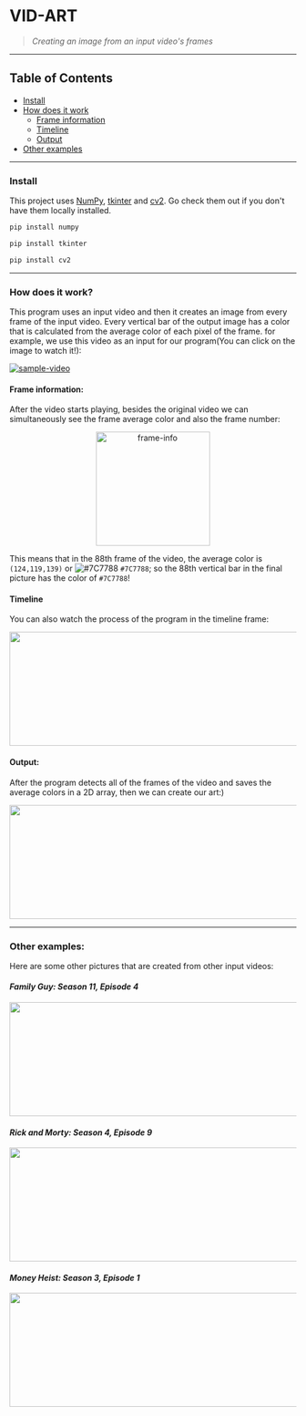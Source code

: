 # VID-ART
 > _Creating an image from an input video's frames_
 
 ---
 
## Table of Contents

- [Install](#Install)
- [How does it work](#How-Does-It-Work)
  - [Frame information](#Frame-information)
  - [Timeline](#timeline)
  - [Output](#output)
- [Other examples](#Other-Examples)

---

### Install

This project uses [NumPy](https://numpy.org), [tkinter](https://docs.python.org/3/library/tkinter.html) and [cv2](https://opencv.org). Go check them out if you don't have them locally installed.

```sh
pip install numpy
```

```sh
pip install tkinter
```

```sh
pip install cv2
```
---

### How does it work?

This program uses an input video and then it creates an image from every frame of the input video. Every vertical bar of the output image has a color that is calculated from the average color of each pixel of the frame. for example, we use this video as an input for our program(You can click on the image to watch it!):

[![sample-video](https://cdn.discordapp.com/attachments/732234196487241741/744582984539046008/unknown.png)](https://www.youtube.com/watch?v=9yD0KEi554c)

#### Frame information:

After the video starts playing, besides the original video we can simultaneously see the frame average color and also the frame number:

<p align="center">
 <img src="https://cdn.discordapp.com/attachments/732234196487241741/744586216405598258/unknown.png" alt="frame-info" width="200" height="">
</p>

This means that in the 88th frame of the video, the average color is `(124,119,139)` or ![#7C7788](https://via.placeholder.com/15/7C7788/000000?text=+) `#7C7788`; so the 88th vertical bar in the final picture has the color of `#7C7788`!

#### Timeline

You can also watch the process of the program in the timeline frame:
<p align="center">
  <img src="https://cdn.discordapp.com/attachments/732234196487241741/744799641165496420/ezgif-7-d2c914fb3566.gif" alt="timeline" width="2000" height="200">
</p>

#### Output:

After the program detects all of the frames of the video and saves the average colors in a 2D array, then we can create our art:)
<p align="center">
 <img src="https://cdn.discordapp.com/attachments/732234196487241741/744590609943363604/only-man.jpg" alt="vid-art" width="2000" height="200">
</p>

---

### Other examples:
Here are some other pictures that are created from other input videos:
#### _Family Guy: Season 11, Episode 4_
<p align="center">
 <img src="https://cdn.discordapp.com/attachments/732234196487241741/744804843801149480/unknown.png" alt="vid-art" width="2000" height="200">
</p>

#### _Rick and Morty: Season 4, Episode 9_
<p align="center">
 <img src="https://cdn.discordapp.com/attachments/732234196487241741/744815071296749648/VID-ART.jpg" alt="vid-art" width="2000" height="200">
</p>

#### _Money Heist: Season 3, Episode 1_
<p align="center">
 <img src="https://cdn.discordapp.com/attachments/732234196487241741/744831064752652298/VID-ART.jpg" alt="vid-art" width="2000" height="200">
</p>
